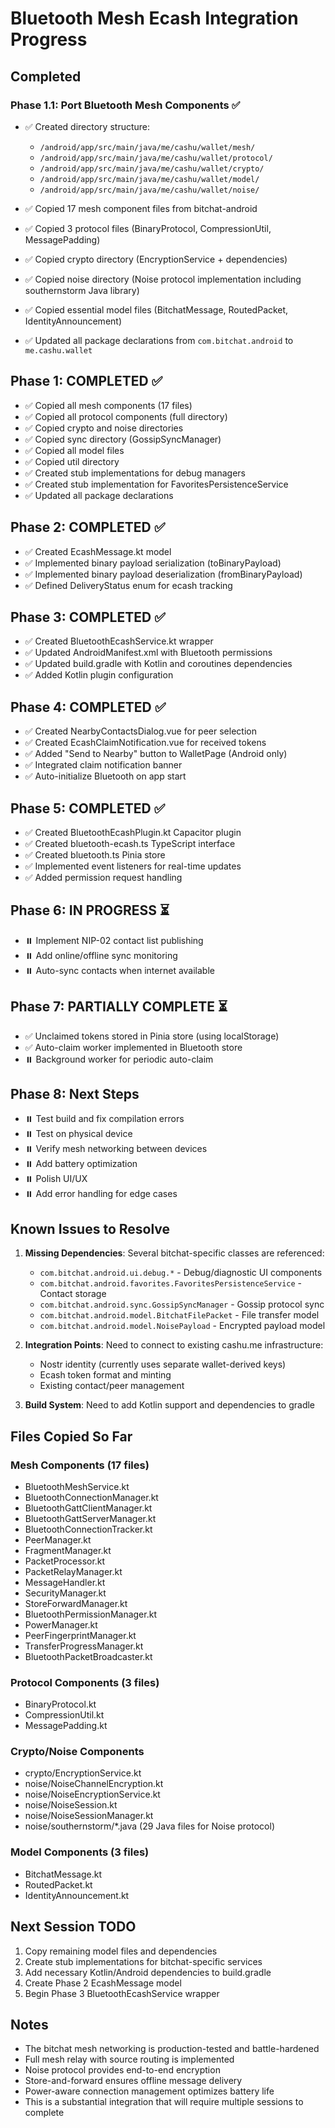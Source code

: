# Bluetooth Mesh Ecash Integration Progress

## Completed

### Phase 1.1: Port Bluetooth Mesh Components ✅
- ✅ Created directory structure:
  - `/android/app/src/main/java/me/cashu/wallet/mesh/`
  - `/android/app/src/main/java/me/cashu/wallet/protocol/`
  - `/android/app/src/main/java/me/cashu/wallet/crypto/`
  - `/android/app/src/main/java/me/cashu/wallet/model/`
  - `/android/app/src/main/java/me/cashu/wallet/noise/`

- ✅ Copied 17 mesh component files from bitchat-android
- ✅ Copied 3 protocol files (BinaryProtocol, CompressionUtil, MessagePadding)
- ✅ Copied crypto directory (EncryptionService + dependencies)
- ✅ Copied noise directory (Noise protocol implementation including southernstorm Java library)
- ✅ Copied essential model files (BitchatMessage, RoutedPacket, IdentityAnnouncement)
- ✅ Updated all package declarations from `com.bitchat.android` to `me.cashu.wallet`

## Phase 1: COMPLETED ✅
- ✅ Copied all mesh components (17 files)
- ✅ Copied all protocol components (full directory)
- ✅ Copied crypto and noise directories
- ✅ Copied sync directory (GossipSyncManager)
- ✅ Copied all model files
- ✅ Copied util directory
- ✅ Created stub implementations for debug managers
- ✅ Created stub implementation for FavoritesPersistenceService
- ✅ Updated all package declarations

## Phase 2: COMPLETED ✅
- ✅ Created EcashMessage.kt model
- ✅ Implemented binary payload serialization (toBinaryPayload)
- ✅ Implemented binary payload deserialization (fromBinaryPayload)
- ✅ Defined DeliveryStatus enum for ecash tracking

## Phase 3: COMPLETED ✅
- ✅ Created BluetoothEcashService.kt wrapper
- ✅ Updated AndroidManifest.xml with Bluetooth permissions
- ✅ Updated build.gradle with Kotlin and coroutines dependencies
- ✅ Added Kotlin plugin configuration

## Phase 4: COMPLETED ✅
- ✅ Created NearbyContactsDialog.vue for peer selection
- ✅ Created EcashClaimNotification.vue for received tokens
- ✅ Added "Send to Nearby" button to WalletPage (Android only)
- ✅ Integrated claim notification banner
- ✅ Auto-initialize Bluetooth on app start

## Phase 5: COMPLETED ✅
- ✅ Created BluetoothEcashPlugin.kt Capacitor plugin
- ✅ Created bluetooth-ecash.ts TypeScript interface
- ✅ Created bluetooth.ts Pinia store
- ✅ Implemented event listeners for real-time updates
- ✅ Added permission request handling

## Phase 6: IN PROGRESS ⏳
- ⏸️ Implement NIP-02 contact list publishing
- ⏸️ Add online/offline sync monitoring
- ⏸️ Auto-sync contacts when internet available

## Phase 7: PARTIALLY COMPLETE ⏳
- ✅ Unclaimed tokens stored in Pinia store (using localStorage)
- ✅ Auto-claim worker implemented in Bluetooth store
- ⏸️ Background worker for periodic auto-claim

## Phase 8: Next Steps
- ⏸️ Test build and fix compilation errors
- ⏸️ Test on physical device
- ⏸️ Verify mesh networking between devices
- ⏸️ Add battery optimization
- ⏸️ Polish UI/UX
- ⏸️ Add error handling for edge cases

## Known Issues to Resolve

1. **Missing Dependencies**: Several bitchat-specific classes are referenced:
   - `com.bitchat.android.ui.debug.*` - Debug/diagnostic UI components
   - `com.bitchat.android.favorites.FavoritesPersistenceService` - Contact storage
   - `com.bitchat.android.sync.GossipSyncManager` - Gossip protocol sync
   - `com.bitchat.android.model.BitchatFilePacket` - File transfer model
   - `com.bitchat.android.model.NoisePayload` - Encrypted payload model

2. **Integration Points**: Need to connect to existing cashu.me infrastructure:
   - Nostr identity (currently uses separate wallet-derived keys)
   - Ecash token format and minting
   - Existing contact/peer management

3. **Build System**: Need to add Kotlin support and dependencies to gradle

## Files Copied So Far

### Mesh Components (17 files)
- BluetoothMeshService.kt
- BluetoothConnectionManager.kt
- BluetoothGattClientManager.kt
- BluetoothGattServerManager.kt
- BluetoothConnectionTracker.kt
- PeerManager.kt
- FragmentManager.kt
- PacketProcessor.kt
- PacketRelayManager.kt
- MessageHandler.kt
- SecurityManager.kt
- StoreForwardManager.kt
- BluetoothPermissionManager.kt
- PowerManager.kt
- PeerFingerprintManager.kt
- TransferProgressManager.kt
- BluetoothPacketBroadcaster.kt

### Protocol Components (3 files)
- BinaryProtocol.kt
- CompressionUtil.kt
- MessagePadding.kt

### Crypto/Noise Components
- crypto/EncryptionService.kt
- noise/NoiseChannelEncryption.kt
- noise/NoiseEncryptionService.kt
- noise/NoiseSession.kt
- noise/NoiseSessionManager.kt
- noise/southernstorm/*.java (29 Java files for Noise protocol)

### Model Components (3 files)
- BitchatMessage.kt
- RoutedPacket.kt
- IdentityAnnouncement.kt

## Next Session TODO

1. Copy remaining model files and dependencies
2. Create stub implementations for bitchat-specific services
3. Add necessary Kotlin/Android dependencies to build.gradle
4. Create Phase 2 EcashMessage model
5. Begin Phase 3 BluetoothEcashService wrapper

## Notes

- The bitchat mesh networking is production-tested and battle-hardened
- Full mesh relay with source routing is implemented
- Noise protocol provides end-to-end encryption
- Store-and-forward ensures offline message delivery
- Power-aware connection management optimizes battery life
- This is a substantial integration that will require multiple sessions to complete

